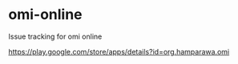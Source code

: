 # omi-online

Issue tracking for omi online

https://play.google.com/store/apps/details?id=org.hamparawa.omi


